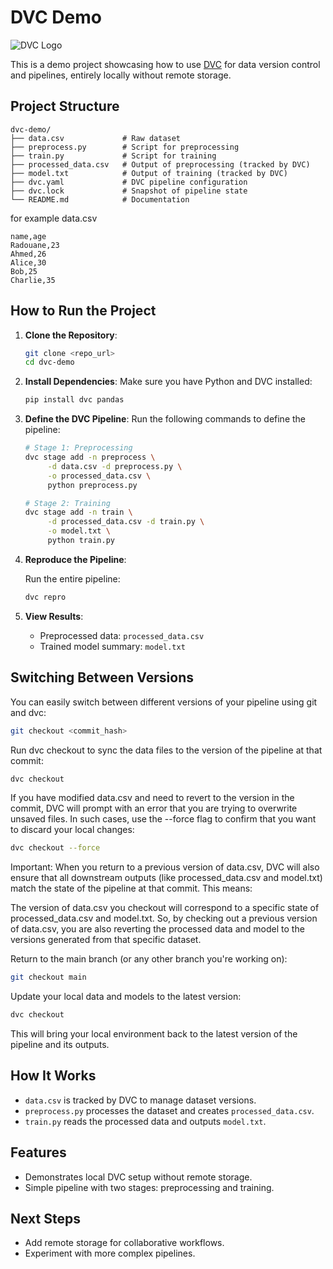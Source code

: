 # DVC Demo

![DVC Logo](https://dvc.org/img/dvc_icon-color--square_vector.svg)

This is a demo project showcasing how to use [DVC](https://dvc.org/) for data version control and pipelines, entirely locally without remote storage.

## Project Structure

```
dvc-demo/
├── data.csv             # Raw dataset
├── preprocess.py        # Script for preprocessing
├── train.py             # Script for training
├── processed_data.csv   # Output of preprocessing (tracked by DVC)
├── model.txt            # Output of training (tracked by DVC)
├── dvc.yaml             # DVC pipeline configuration
├── dvc.lock             # Snapshot of pipeline state
└── README.md            # Documentation
```
for example data.csv
```
name,age
Radouane,23
Ahmed,26
Alice,30
Bob,25
Charlie,35
```
## How to Run the Project

1. **Clone the Repository**:
   ```bash
   git clone <repo_url>
   cd dvc-demo
   ```

2. **Install Dependencies**:
   Make sure you have Python and DVC installed:
   ```bash
   pip install dvc pandas
   ```

4. **Define the DVC Pipeline**:
   Run the following commands to define the pipeline:
   ```bash
   # Stage 1: Preprocessing
   dvc stage add -n preprocess \
        -d data.csv -d preprocess.py \
        -o processed_data.csv \
        python preprocess.py
   
   # Stage 2: Training
   dvc stage add -n train \
        -d processed_data.csv -d train.py \
        -o model.txt \
        python train.py
   ```

4. **Reproduce the Pipeline**:

   Run the entire pipeline:
   ```bash
   dvc repro
   ```

5. **View Results**:
   - Preprocessed data: `processed_data.csv`
   - Trained model summary: `model.txt`


## Switching Between Versions
You can easily switch between different versions of your pipeline using git and dvc:
   ```bash
   git checkout <commit_hash>
   ```
   Run dvc checkout to sync the data files to the version of the pipeline at that commit:
   
   ```bash
   dvc checkout
   ```

If you have modified data.csv and need to revert to the version in the commit, DVC will prompt with an error that you are trying to overwrite unsaved files. In such cases, use the --force flag to confirm that you want to discard your local changes:

   ```bash
   dvc checkout --force
   ```
Important: When you return to a previous version of data.csv, DVC will also ensure that all downstream outputs (like processed_data.csv and model.txt) match the state of the pipeline at that commit. This means:

The version of data.csv you checkout will correspond to a specific state of processed_data.csv and model.txt.
So, by checking out a previous version of data.csv, you are also reverting the processed data and model to the versions generated from that specific dataset.

Return to the main branch (or any other branch you're working on):

   ```bash
   git checkout main
   ```
Update your local data and models to the latest version:
   ```bash
   dvc checkout
   ```
This will bring your local environment back to the latest version of the pipeline and its outputs.

## How It Works

- `data.csv` is tracked by DVC to manage dataset versions.
- `preprocess.py` processes the dataset and creates `processed_data.csv`.
- `train.py` reads the processed data and outputs `model.txt`.

## Features

- Demonstrates local DVC setup without remote storage.
- Simple pipeline with two stages: preprocessing and training.

## Next Steps

- Add remote storage for collaborative workflows.
- Experiment with more complex pipelines.
